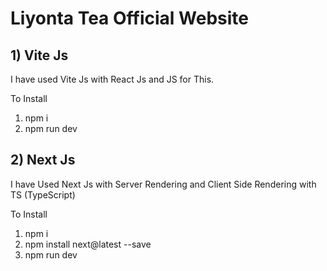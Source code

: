 # Liyonta Tea Official Website

## 1) Vite Js

I have used Vite Js with React Js and JS for This.

To Install
  1) npm i
  2) npm run dev

## 2) Next Js

I have Used Next Js with Server Rendering and Client Side Rendering with TS (TypeScript)

To Install
 1) npm i
 2) npm install next@latest --save
 3) npm run dev

